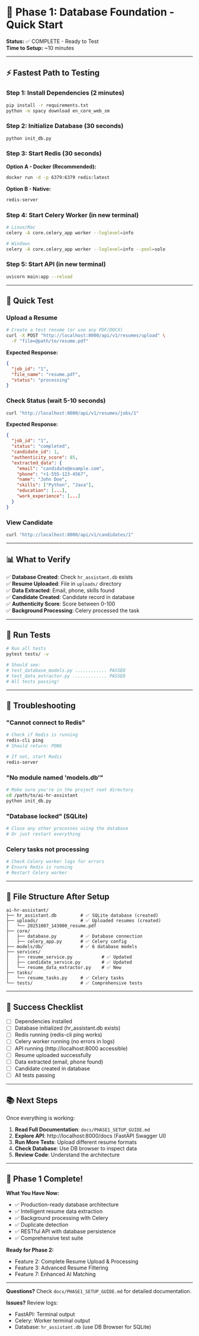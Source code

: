 # 🚀 Phase 1: Database Foundation - Quick Start

**Status:** ✅ COMPLETE - Ready to Test  
**Time to Setup:** ~10 minutes

---

## ⚡ Fastest Path to Testing

### Step 1: Install Dependencies (2 minutes)

```bash
pip install -r requirements.txt
python -m spacy download en_core_web_sm
```

### Step 2: Initialize Database (30 seconds)

```bash
python init_db.py
```

### Step 3: Start Redis (30 seconds)

**Option A - Docker (Recommended):**
```bash
docker run -d -p 6379:6379 redis:latest
```

**Option B - Native:**
```bash
redis-server
```

### Step 4: Start Celery Worker (in new terminal)

```bash
# Linux/Mac
celery -A core.celery_app worker --loglevel=info

# Windows
celery -A core.celery_app worker --loglevel=info --pool=solo
```

### Step 5: Start API (in new terminal)

```bash
uvicorn main:app --reload
```

---

## 🧪 Quick Test

### Upload a Resume

```bash
# Create a test resume (or use any PDF/DOCX)
curl -X POST "http://localhost:8000/api/v1/resumes/upload" \
  -F "file=@path/to/resume.pdf"
```

**Expected Response:**
```json
{
  "job_id": "1",
  "file_name": "resume.pdf",
  "status": "processing"
}
```

### Check Status (wait 5-10 seconds)

```bash
curl "http://localhost:8000/api/v1/resumes/jobs/1"
```

**Expected Response:**
```json
{
  "job_id": "1",
  "status": "completed",
  "candidate_id": 1,
  "authenticity_score": 85,
  "extracted_data": {
    "email": "candidate@example.com",
    "phone": "+1-555-123-4567",
    "name": "John Doe",
    "skills": ["Python", "Java"],
    "education": [...],
    "work_experience": [...]
  }
}
```

### View Candidate

```bash
curl "http://localhost:8000/api/v1/candidates/1"
```

---

## 📊 What to Verify

✅ **Database Created**: Check `hr_assistant.db` exists  
✅ **Resume Uploaded**: File in `uploads/` directory  
✅ **Data Extracted**: Email, phone, skills found  
✅ **Candidate Created**: Candidate record in database  
✅ **Authenticity Score**: Score between 0-100  
✅ **Background Processing**: Celery processed the task  

---

## 🧪 Run Tests

```bash
# Run all tests
pytest tests/ -v

# Should see:
# test_database_models.py ............ PASSED
# test_data_extractor.py ............. PASSED
# All tests passing!
```

---

## 🐛 Troubleshooting

### "Cannot connect to Redis"
```bash
# Check if Redis is running
redis-cli ping
# Should return: PONG

# If not, start Redis
redis-server
```

### "No module named 'models.db'"
```bash
# Make sure you're in the project root directory
cd /path/to/ai-hr-assistant
python init_db.py
```

### "Database locked" (SQLite)
```bash
# Close any other processes using the database
# Or just restart everything
```

### Celery tasks not processing
```bash
# Check Celery worker logs for errors
# Ensure Redis is running
# Restart Celery worker
```

---

## 📁 File Structure After Setup

```
ai-hr-assistant/
├── hr_assistant.db         # ✅ SQLite database (created)
├── uploads/                # ✅ Uploaded resumes (created)
│   └── 20251007_143000_resume.pdf
├── core/
│   ├── database.py         # ✅ Database connection
│   ├── celery_app.py       # ✅ Celery config
├── models/db/              # ✅ 6 database models
├── services/
│   ├── resume_service.py           # ✅ Updated
│   ├── candidate_service.py        # ✅ Updated
│   └── resume_data_extractor.py    # ✅ New
├── tasks/
│   └── resume_tasks.py     # ✅ Celery tasks
└── tests/                  # ✅ Comprehensive tests
```

---

## 🎯 Success Checklist

- [ ] Dependencies installed
- [ ] Database initialized (hr_assistant.db exists)
- [ ] Redis running (redis-cli ping works)
- [ ] Celery worker running (no errors in logs)
- [ ] API running (http://localhost:8000 accessible)
- [ ] Resume uploaded successfully
- [ ] Data extracted (email, phone found)
- [ ] Candidate created in database
- [ ] All tests passing

---

## 📚 Next Steps

Once everything is working:

1. **Read Full Documentation**: `docs/PHASE1_SETUP_GUIDE.md`
2. **Explore API**: http://localhost:8000/docs (FastAPI Swagger UI)
3. **Run More Tests**: Upload different resume formats
4. **Check Database**: Use DB browser to inspect data
5. **Review Code**: Understand the architecture

---

## 🎉 Phase 1 Complete!

**What You Have Now:**
- ✅ Production-ready database architecture
- ✅ Intelligent resume data extraction
- ✅ Background processing with Celery
- ✅ Duplicate detection
- ✅ RESTful API with database persistence
- ✅ Comprehensive test suite

**Ready for Phase 2:**
- Feature 2: Complete Resume Upload & Processing
- Feature 3: Advanced Resume Filtering
- Feature 7: Enhanced AI Matching

---

**Questions?** Check `docs/PHASE1_SETUP_GUIDE.md` for detailed documentation.

**Issues?** Review logs:
- FastAPI: Terminal output
- Celery: Worker terminal output
- Database: `hr_assistant.db` (use DB Browser for SQLite)
